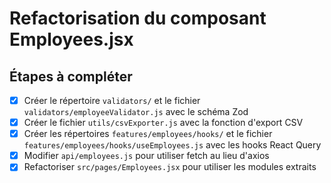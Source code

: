 # Refactorisation du composant Employees.jsx

## Étapes à compléter

- [x] Créer le répertoire `validators/` et le fichier `validators/employeeValidator.js` avec le schéma Zod
- [x] Créer le fichier `utils/csvExporter.js` avec la fonction d'export CSV
- [x] Créer les répertoires `features/employees/hooks/` et le fichier `features/employees/hooks/useEmployees.js` avec les hooks React Query
- [x] Modifier `api/employees.js` pour utiliser fetch au lieu d'axios
- [x] Refactoriser `src/pages/Employees.jsx` pour utiliser les modules extraits
